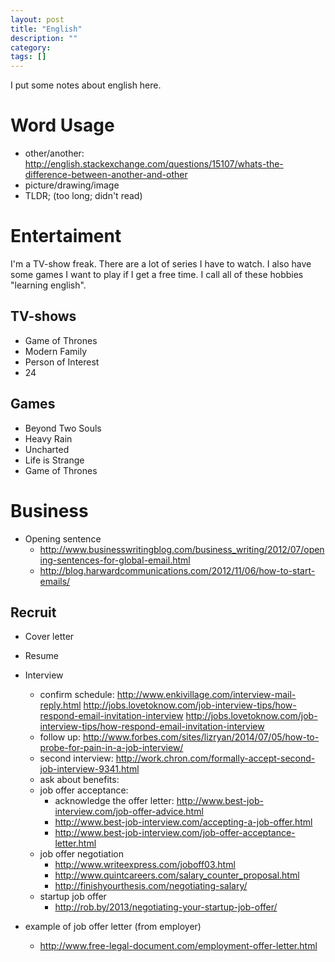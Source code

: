 ```yaml
---
layout: post
title: "English"
description: ""
category: 
tags: []
---
```


I put some notes about english here.

# Word Usage

- other/another: <http://english.stackexchange.com/questions/15107/whats-the-difference-between-another-and-other> 
- picture/drawing/image
- TLDR; (too long; didn't read)

# Entertaiment

I'm a TV-show freak. There are a lot of series I have to watch.
I also have some games I want to play if I get a free time.
I call all of these hobbies "learning english".

## TV-shows

- Game of Thrones
- Modern Family
- Person of Interest
- 24

## Games

- Beyond Two Souls
- Heavy Rain
- Uncharted
- Life is Strange
- Game of Thrones

# Business

- Opening sentence
  - <http://www.businesswritingblog.com/business_writing/2012/07/opening-sentences-for-global-email.html>
  - <http://blog.harwardcommunications.com/2012/11/06/how-to-start-emails/>

## Recruit

- Cover letter
- Resume
- Interview
  - confirm schedule:
	<http://www.enkivillage.com/interview-mail-reply.html>
	<http://jobs.lovetoknow.com/job-interview-tips/how-respond-email-invitation-interview>
	<http://jobs.lovetoknow.com/job-interview-tips/how-respond-email-invitation-interview>
  - follow up: <http://www.forbes.com/sites/lizryan/2014/07/05/how-to-probe-for-pain-in-a-job-interview/>
  - second interview: <http://work.chron.com/formally-accept-second-job-interview-9341.html>
  - ask about benefits:
  - job offer acceptance:
	- acknowledge the offer letter: <http://www.best-job-interview.com/job-offer-advice.html>
	- <http://www.best-job-interview.com/accepting-a-job-offer.html>
	- <http://www.best-job-interview.com/job-offer-acceptance-letter.html>
  - job offer negotiation
	- <http://www.writeexpress.com/joboff03.html>
	- <http://www.quintcareers.com/salary_counter_proposal.html>
	- <http://finishyourthesis.com/negotiating-salary/>
  - startup job offer
	- <http://rob.by/2013/negotiating-your-startup-job-offer/>

- example of job offer letter (from employer)
  - <http://www.free-legal-document.com/employment-offer-letter.html>
